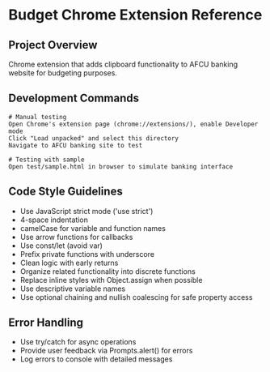 # Budget Chrome Extension Reference

## Project Overview
Chrome extension that adds clipboard functionality to AFCU banking website for budgeting purposes.

## Development Commands
```
# Manual testing
Open Chrome's extension page (chrome://extensions/), enable Developer mode
Click "Load unpacked" and select this directory
Navigate to AFCU banking site to test

# Testing with sample
Open test/sample.html in browser to simulate banking interface
```

## Code Style Guidelines
- Use JavaScript strict mode ('use strict')
- 4-space indentation
- camelCase for variable and function names
- Use arrow functions for callbacks
- Use const/let (avoid var)
- Prefix private functions with underscore
- Clean logic with early returns
- Organize related functionality into discrete functions
- Replace inline styles with Object.assign when possible
- Use descriptive variable names
- Use optional chaining and nullish coalescing for safe property access

## Error Handling
- Use try/catch for async operations
- Provide user feedback via Prompts.alert() for errors
- Log errors to console with detailed messages